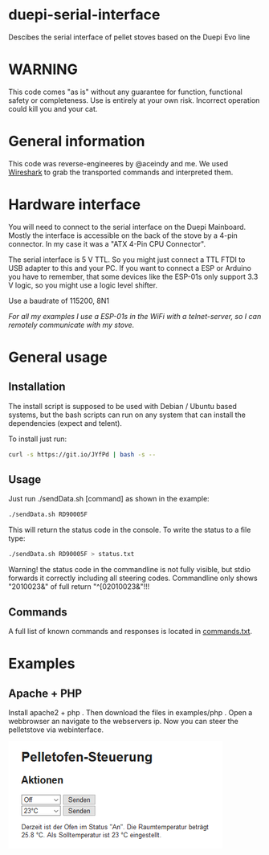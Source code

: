 # duepi-serial-interface
Descibes the serial interface of pellet stoves based on the Duepi Evo line

# WARNING

This code comes "as is" without any guarantee for function, functional safety or completeness. Use is entirely at your own risk. Incorrect operation could kill you and your cat.

# General information

This code was reverse-engineeres by @aceindy and me. We used [Wireshark](https://www.wireshark.org/) to grab the transported commands and interpreted them.

# Hardware interface

You will need to connect to the serial interface on the Duepi Mainboard. Mostly the interface is accessible on the back of the stove by a 4-pin connector. In my case it was a "ATX 4-Pin CPU Connector".

The serial interface is 5 V TTL. So you might just connect a TTL FTDI to USB adapter to this and your PC. If you want to connect a ESP or Arduino you have to remember, that some devices like the ESP-01s only support 3.3 V logic, so you might use a logic level shifter.

Use a baudrate of 115200, 8N1

*For all my examples I use a ESP-01s in the WiFi with a telnet-server, so I can remotely communicate with my stove.*

# General usage

## Installation

The install script is supposed to be used with Debian / Ubuntu based systems, but the bash scripts can run on any system that can install the dependencies (expect and telent).

To install just run:

```bash
curl -s https://git.io/JYfPd | bash -s --
```

## Usage

Just run ./sendData.sh [command] as shown in the example:

```bash
./sendData.sh RD90005F
```

This will return the status code in the console. To write the status to a file type:

```bash
./sendData.sh RD90005F > status.txt
```

Warning! the status code in the commandline is not fully visible, but stdio forwards it correctly including all steering codes. Commandline only shows "2010023&" of full return "^[02010023&"!!!

## Commands

A full list of known commands and responses is located in [commands.txt](https://raw.githubusercontent.com/pascaltippelt/duepi-serial-interface/main/commands.txt).

# Examples

## Apache + PHP

Install apache2 + php . Then download the files in examples/php . Open a webbrowser an navigate to the webservers ip. Now you can steer the pelletstove via webinterface.

![example web gui](https://raw.githubusercontent.com/pascaltippelt/duepi-serial-interface/main/examples/php/example-image.PNG "nope")